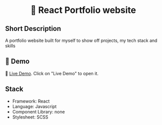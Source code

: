 <h1 align="center">👤 React Portfolio website</h1>

## Short Description

A portfolio website built for myself to show off projects, my tech stack and skills

## 🔴 Demo

🧪 [Live Demo](https://amandeepmewar.netlify.app). Click on "Live Demo" to open it.

## Stack

- Framework: React
- Language: Javascript
- Component Library: none
- Stylesheet: SCSS

